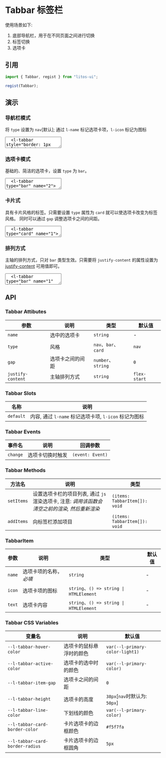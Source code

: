 # Tabbar 标签栏

使用场景如下:

1. 底部导航栏，用于在不同页面之间进行切换
2. 标签切换
3. 选项卡

## 引用

```js
import { Tabbar, regist } from "litos-ui";

regist(Tabbar);
```

## 演示

### 导航栏模式

将 `type` 设置为 `nav`[默认]; 通过 `l-name` 标记选项卡项，`l-icon` 标记为图标

<ClientOnly>
<l-code-preview>
<textarea lang="html">
  <l-tabbar style="border: 1px solid #dedede" name="Search">
    <div l-name="Reduction">
      <l-reduction-icon l-icon></l-reduction-icon>
      <span>Reduction</span>
    </div>
    <div l-name="RefreshLieft">
      <l-refresh-left-icon l-icon></l-refresh-left-icon>
      <span>RefreshLieft</span>
    </div>
    <div l-name="Search">
      <l-search-icon l-icon></l-search-icon>
      <span>Search</span>
    </div>
    <div l-name="RefreshRight">
      <l-refresh-right-icon l-icon></l-refresh-right-icon>
      <span>RefreshRight</span>
    </div>
    <div l-name="Sort">
      <l-sort-icon l-icon></l-sort-icon>
      <span>Sort</span>
    </div>
  </l-tabbar>
</textarea>
</l-code-preview>
</ClientOnly>

### 选项卡模式

基础的、简洁的选项卡，设置 `type` 为 `bar`。

<ClientOnly>
<l-code-preview>
<textarea lang="html">
  <l-tabbar type="bar" name="2">
    <div l-name="1">选项1</div>
    <div l-name="2">选项2</div>
    <div l-name="3">选项3</div>
  </l-tabbar>
</textarea>
</l-code-preview>
</ClientOnly>

### 卡片式

具有卡片风格的标签。只需要设置 `type` 属性为 `card` 就可以使选项卡改变为标签风格。 同时可以通过 `gap` 调整选项卡之间的间距。

<ClientOnly>
<l-code-preview>
<textarea lang="html">
  <l-tabbar type="card" name="1">
    <div l-name="1">选项1</div>
    <div l-name="2">选项2</div>
    <div l-name="3">选项3</div>
  </l-tabbar>
  <hr />
  <l-tabbar type="card" name="1" gap="5">
    <div l-name="1">选项1</div>
    <div l-name="2">选项2</div>
    <div l-name="3">选项3</div>
  </l-tabbar>
</textarea>
</l-code-preview>
</ClientOnly>

### 排列方式

主轴的排列方式，只对 `bar` 类型生效。只需要将 `justify-content` 的属性设置为 [justify-content](https://developer.mozilla.org/zh-CN/docs/Web/CSS/justify-content#%E5%80%BC) 可用值即可。

<ClientOnly>
<l-code-preview>
<textarea lang="html">
  <l-tabbar type="bar" name="1" justify-content="center">
    <div l-name="1">选项1</div>
    <div l-name="2">选项2</div>
    <div l-name="3">选项3</div>
  </l-tabbar>
  <hr />
  <l-tabbar type="bar" name="1" justify-content="space-between">
    <div l-name="1">选项1</div>
    <div l-name="2">选项2</div>
    <div l-name="3">选项3</div>
  </l-tabbar>
  <hr />
  <l-tabbar type="bar" name="1" justify-content="space-around">
    <div l-name="1">选项1</div>
    <div l-name="2">选项2</div>
    <div l-name="3">选项3</div>
  </l-tabbar>
  <hr />
  <l-tabbar type="bar" name="1" justify-content="space-evenly">
    <div l-name="1">选项1</div>
    <div l-name="2">选项2</div>
    <div l-name="3">选项3</div>
  </l-tabbar>
</textarea>
</l-code-preview>
</ClientOnly>

## API

### Tabbar Attibutes

<!-- prettier-ignore -->
| 参数 | 说明 | 类型 | 默认值 |
| --- | --- | --- | --- |
| `name` | 选中的选项卡 | `string` | - |
| `type` | 风格 | `nav`、`bar`、`card` | `nav` |
| `gap` | 选项卡之间的间距 | `number`、`string` | `0` |
| `justify-content` | 主轴排列方式 | `string` | `flex-start` |

### Tabbar Slots

<!-- prettier-ignore -->
| 名称 | 说明 |
| --- | --- |
| `default` | 内容, 通过 `l-name` 标记选项卡项, `l-icon` 标记为图标 |

### Tabbar Events

<!-- prettier-ignore -->
| 事件名 | 说明 | 回调参数 |
| --- | --- | --- |
| `change` | 选项卡切换时触发 | `(event: Event)` |

### Tabbar Methods

<!-- prettier-ignore -->
| 方法名 | 说明 | 类型 |
| --- | --- | --- |
| `setItems` | 设置选项卡栏的项目列表, 通过 `js` 渲染选项卡, 注意: *调用该函数会清空之前的渲染, 然后重新渲染* | `(items: TabbarItem[]): void` |
| `addItems` | 向标签栏添加项目 | `(items: TabbarItem[]): void` |

### TabbarItem

<!-- prettier-ignore -->
| 参数 | 说明 | 类型 | 默认值 |
| --- | --- | --- | --- |
| `name` | 选项卡项的名称， *必填* | `string` | - |
| `icon` | 选项卡项的图标 | `string`、`() => string \| HTMLElement` | - |
| `text` | 选项卡内容 | `string`、`() => string \| HTMLElement` | - |

### Tabbar CSS Variables

<!-- prettier-ignore -->
| 变量名                           | 说明                     | 默认值                           |
| -------------------------------- | ------------------------ | -------------------------------- |
| `--l-tabbar-hover-color`        | 选项卡的鼠标悬浮时的颜色 | `var(--l-primary-color-light1)` |
| `--l-tabbar-active-color`       | 选项卡的选中时的颜色     | `var(--l-primary-color)`        |
| `--l-tabbar-item-gap`           | 选项卡之间的间距         | `0`                              |
| `--l-tabbar-height`             | 选项卡的高度             | `38px`[`nav`时默认为: `50px`]    |
| `--l-tabbar-line-color`         | 下划线的颜色             | `var(--l-primary-color)`        |
| `--l-tabbar-card-border-color`  | 卡片选项卡的边框颜色     | `#f5f7fa`                        |
| `--l-tabbar-card-border-radius` | 卡片选项卡的边框圆角     | `5px`                            |
